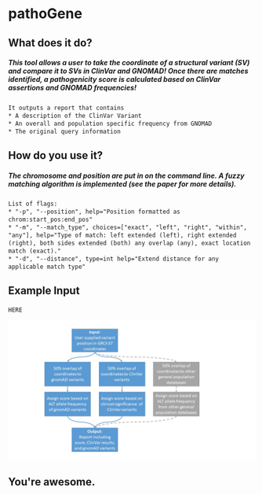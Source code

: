 # pathoGene

## What does it do?

##### This tool allows a user to take the coordinate of a structural variant (SV) and compare it to SVs in ClinVar and GNOMAD!  Once there are matches identified, a pathogenicity score is calculated based on ClinVar assertions and GNOMAD frequencies!  

``` 
It outputs a report that contains 
* A description of the ClinVar Variant
* An overall and population specific frequency from GNOMAD
* The original query information 
```

## How do you use it?

##### The chromosome and position are put in on the command line.  A fuzzy matching algorithm is implemented (see the paper for more details).    

```
List of flags:
* "-p", "--position", help="Position formatted as chrom:start_pos:end_pos"
* "-m", "--match_type", choices=["exact", "left", "right", "within", "any"], help="Type of match: left extended (left), right extended (right), both sides extended (both) any overlap (any), exact location match (exact)."
* "-d", "--distance", type=int help="Extend distance for any applicable match type"
```

## Example Input

```
HERE
```

![Alt text](https://github.com/NCBI-Hackathons/Computational_Medicine_1/blob/master/pathoGene/pathoGene.jpg)

## You're awesome.  

